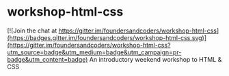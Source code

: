 # workshop-html-css

[![Join the chat at https://gitter.im/foundersandcoders/workshop-html-css](https://badges.gitter.im/foundersandcoders/workshop-html-css.svg)](https://gitter.im/foundersandcoders/workshop-html-css?utm_source=badge&utm_medium=badge&utm_campaign=pr-badge&utm_content=badge)
An introductory weekend workshop to HTML &amp; CSS
